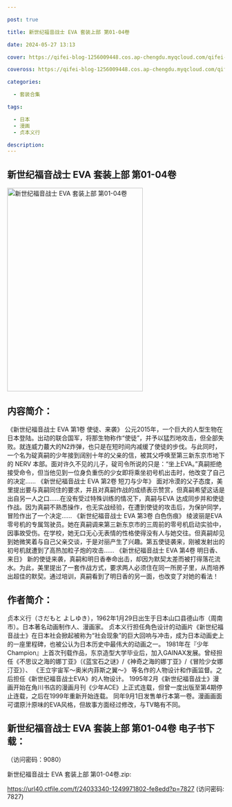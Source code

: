 ```yaml
---

post: true

title: 新世纪福音战士 EVA 套装上部 第01-04卷

date: 2024-05-27 13:13

cover: https://qifei-blog-1256009448.cos.ap-chengdu.myqcloud.com/qifei-blog/65f6aed39f345e8d0329d915.jpg

coveross: https://qifei-blog-1256009448.cos.ap-chengdu.myqcloud.com/qifei-blog/65f6aed39f345e8d0329d915.jpg

categories:

  - 套装合集

tags:

  - 日本
  - 漫画
  - 贞本义行

description:
---
```


## 新世纪福音战士 EVA 套装上部 第01-04卷
<img alt="新世纪福音战士 EVA 套装上部 第01-04卷 " class="aligncenter loaded" data-was-processed="true" decoding="async" fetchpriority="high" height="471" src="https://qifei-blog-1256009448.cos.ap-chengdu.myqcloud.com/qifei-blog/65f6aed39f345e8d0329d915.jpg " style="cursor: zoom-in;" width="314"/>

## 内容简介：

《新世纪福音战士 EVA 第1卷 使徒、来袭》 公元2015年，一个巨大的人型生物在日本登陆。出动的联合国军，将那生物称作“使徒”，并予以猛烈地攻击，但全部失败。就连威力蕞大的N2炸弹，也只是在短时间内减缓了使徒的步伐。与此同时，一个名为碇真嗣的少年接到阔别十年的父亲的信，被其父呼唤至第三新东京市地下的 NERV 本部。面对许久不见的儿子，碇司令所说的只是：“坐上EVA。”真嗣拒绝接受命令，但当他见到一位身负重伤的少女即将乘坐初号机出击时，他改变了自己的决定…… 《新世纪福音战士 EVA 第2卷 短刀与少年》 面对冷漠的父子态度，美里提出要与真嗣同住的要求，并且对真嗣作战的成绩表示赞赏，但真嗣希望这话是出自另一人之口……在没有受过特殊训练的情况下，真嗣与EVA 达成同步并和使徒作战。因为真嗣不熟悉操作，也无实战经验，在遭到使徒的攻击后，为保护同学，冒险作出了一个决定…… 《新世纪福音战士 EVA 第3卷 白色伤痕》 绫波丽是EVA零号机的专属驾驶员。她在真嗣调来第三新东京市的三周前的零号机启动实验中，因事故受伤。在学校，她无口无心无表情的性格使得没有人与她交往。但真嗣却见到她微笑着与自己父亲交谈，于是对丽产生了兴趣。第五使徒袭来，刚被发射出的初号机就遭到了高热加粒子炮的攻击…… 《新世纪福音战士 EVA 第4卷 明日香、来日》 新的使徒来袭，真嗣和明日香奉命出击，却因为默契太差而被打得落花流水。为此，美里提出了一套作战方式，要求两人必须住在同一所房子里，从而培养出超佳的默契。通过培训，真嗣看到了明日香的另一面，也改变了对她的看法！

## 作者简介：

贞本义行（さだもと よしゆき），1962年1月29日出生于日本山口县德山市（周南市）。日本著名动画制作人、漫画家。 贞本义行担任角色设计的动画片《新世纪福音战士》在日本社会掀起被称为“社会现象”的巨大回响与冲击，成为日本动画史上的一座里程碑，也被公认为日本历史中最伟大的动画之一。 1981年在『少年Champion』上首次刊载作品，东京造型大学毕业后，加入GAINAX发展。曾经担任《不思议之海的娜丁亚》（《蓝宝石之谜》/《神奇之海的娜丁亚》/《冒险少女娜汀亚》）、 《王立宇宙军～奥米内菲斯之翼～》 等名作的人物设计和作画监督。之后担任《新世纪福音战士EVA》的人物设计。 1995年2月《新世纪福音战士》漫画开始在角川书店的漫画月刊《少年ACE》上正式连载，但曾一度出版至第4期停止连载，之后在1999年重新开始连载。 同年9月1日发售单行本第一卷。漫画画面可谓原汁原味的EVA风格，但故事方面经过修改，与TV略有不同。

## 新世纪福音战士 EVA 套装上部 第01-04卷 电子书下载：

 （访问密码：9080）

新世纪福音战士 EVA 套装上部 第01-04卷.zip: 

https://url40.ctfile.com/f/24033340-1249971802-fe8edd?p=7827 (访问密码: 7827)
